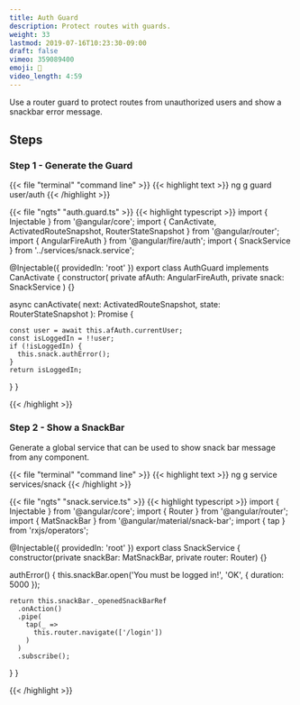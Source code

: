 ```yaml
---
title: Auth Guard
description: Protect routes with guards.
weight: 33
lastmod: 2019-07-16T10:23:30-09:00
draft: false
vimeo: 359089400
emoji: 👮
video_length: 4:59
---
```


Use a router guard to protect routes from unauthorized users and show a snackbar error message. 

## Steps 

### Step 1 - Generate the Guard

{{< file "terminal" "command line" >}}
{{< highlight text >}}
ng g guard user/auth
{{< /highlight >}}

{{< file "ngts" "auth.guard.ts" >}}
{{< highlight typescript >}}
import { Injectable } from '@angular/core';
import { CanActivate, ActivatedRouteSnapshot, RouterStateSnapshot } from '@angular/router';
import { AngularFireAuth } from '@angular/fire/auth';
import { SnackService } from '../services/snack.service';

@Injectable({
  providedIn: 'root'
})
export class AuthGuard implements CanActivate {
  constructor(
    private afAuth: AngularFireAuth,
    private snack: SnackService
  ) {}

  async canActivate(
    next: ActivatedRouteSnapshot,
    state: RouterStateSnapshot
  ): Promise<boolean> {

    const user = await this.afAuth.currentUser;
    const isLoggedIn = !!user;
    if (!isLoggedIn) {
      this.snack.authError();
    }
    return isLoggedIn;
  }
}

{{< /highlight >}}

### Step 2 - Show a SnackBar

Generate a global service that can be used to show snack bar message from any component. 

{{< file "terminal" "command line" >}}
{{< highlight text >}}
ng g service services/snack
{{< /highlight >}}

{{< file "ngts" "snack.service.ts" >}}
{{< highlight typescript >}}
import { Injectable } from '@angular/core';
import { Router } from '@angular/router';
import { MatSnackBar } from '@angular/material/snack-bar';
import { tap } from 'rxjs/operators';

@Injectable({
  providedIn: 'root'
})
export class SnackService {
  constructor(private snackBar: MatSnackBar, private router: Router) {}

  authError() {
    this.snackBar.open('You must be logged in!', 'OK', {
      duration: 5000
    });

    return this.snackBar._openedSnackBarRef
      .onAction()
      .pipe(
        tap(_ =>
          this.router.navigate(['/login'])
        )
      )
      .subscribe();
  }
}

{{< /highlight >}}